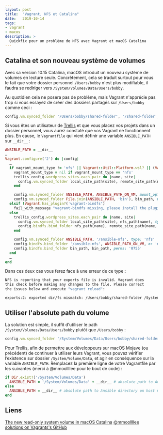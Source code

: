 ```yaml
---
layout: post
title:  "Vagrant, NFS et Catalina"
date:   2019-10-14
tags:
- vagrant
- macos
description: >
  Quickfix pour un problème de NFS avec Vagrant et macOS Catalina
---
```


## Catalina et son nouveau système de volumes

Avec sa version 10.15 Catalina, macOS introduit un nouveau système de volumes en lecture seule. Concrètement, cela se traduit surtout pour vous le fait que votre dossier personnel `/Users/bobby` n'est plus modifiable, il faudra se rediriger vers `/System/Volumes/Data/Users/bobby`.

Au quotidien cela ne posera pas de problème, mais Vagrant n'apprécie pas trop si vous essayez de créer des dossiers partagés sur `/Users/bobby` comme ceci :

```ruby
config.vm.synced_folder '/Users/bobby/shared-folder', '/shared-folder', type: 'nfs'
```

Si vous êtes un utilisateur de [Trellis](https://roots.io/trellis/) et que vous placez vos projets dans un dossier personnel, vous aurez constaté que vos Vagrant ne fonctionnent plus. En cause, le `Vagrantfile` qui vient définir une variable `ANSIBLE_PATH` sur `__dir__` :
```ruby
ANSIBLE_PATH = __dir__
…
Vagrant.configure('2') do |config|
  …
  if vagrant_mount_type != 'nfs' || Vagrant::Util::Platform.wsl? || (Vagrant::Util::Platform.windows? && !Vagrant.has_plugin?('vagrant-winnfsd'))
    vagrant_mount_type = nil if vagrant_mount_type == 'nfs'
    trellis_config.wordpress_sites.each_pair do |name, site|
      config.vm.synced_folder local_site_path(site), remote_site_path(name, site), owner: 'vagrant', group: 'www-data', mount_options: mount_options(vagrant_mount_type, dmode: 776, fmode: 775), type: vagrant_mount_type, **extra_options
    end

    config.vm.synced_folder ANSIBLE_PATH, ANSIBLE_PATH_ON_VM, mount_options: mount_options(vagrant_mount_type, dmode: 755, fmode: 644), type: vagrant_mount_type, **extra_options
    config.vm.synced_folder File.join(ANSIBLE_PATH, 'bin'), bin_path, mount_options: mount_options(vagrant_mount_type, dmode: 755, fmode: 755), type: vagrant_mount_type, **extra_options
  elsif !Vagrant.has_plugin?('vagrant-bindfs')
    fail_with_message "vagrant-bindfs missing, please install the plugin with this command:\nvagrant plugin install vagrant-bindfs"
  else
    trellis_config.wordpress_sites.each_pair do |name, site|
      config.vm.synced_folder local_site_path(site), nfs_path(name), type: 'nfs'
      config.bindfs.bind_folder nfs_path(name), remote_site_path(name, site), u: 'vagrant', g: 'www-data', o: 'nonempty'
    end

    config.vm.synced_folder ANSIBLE_PATH, '/ansible-nfs', type: 'nfs'
    config.bindfs.bind_folder '/ansible-nfs', ANSIBLE_PATH_ON_VM, o: 'nonempty', p: '0644,a+D'
    config.bindfs.bind_folder bin_path, bin_path, perms: '0755'
  end
  …
end
```

Dans ces deux cas vous ferez face à une erreur de ce type :

```sh
NFS is reporting that your exports file is invalid. Vagrant does
this check before making any changes to the file. Please correct
the issues below and execute "vagrant reload":

exports:2: exported dir/fs mismatch: /Users/bobby/shared-folder /System/Volumes/Data
```

## Utiliser l'absolute path du volume

La solution est simple, il suffit d'utiliser le path `/System/Volumes/Data/Users/bobby` plutôt que `/Users/bobby` :

```ruby
config.vm.synced_folder '/System/Volumes/Data/Users/bobby/shared-folder', '/shared-folder', type: 'nfs'
```

Pour Trellis, afin de permettre aux développeurs sur macOS Mojave (ou précédent) de continuer à utiliser leurs Vagrant, vous pouvez vérifier l’existence sur dossier `/System/Volume/Data`, et agir en conséquence sur la variable `ANSIBLE_PATH`. Remplacez la première ligne de votre Vagrantfile par les suivantes (merci à @mmoollllee pour le bout de code) :

```ruby
if Dir.exist?('/System/Volumes/Data')
  ANSIBLE_PATH = '/System/Volumes/Data' + __dir__ # absolute path to Ansible directory on host machine for macos Catalina
else
  ANSIBLE_PATH = __dir__ # absolute path to Ansible directory on host machine
end
```

## Liens

[The new read-only system volume in macOS Catalina](https://support.apple.com/en-in/HT210650)
[@mmoollllee solutions on Vagrants's GitHub](https://github.com/hashicorp/vagrant/issues/10961#issuecomment-540594254)
